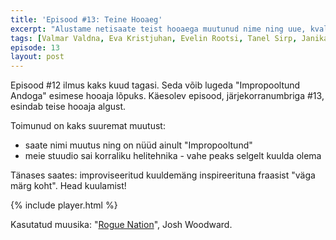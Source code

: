 ```yaml
---
title: 'Episood #13: Teine Hooaeg'
excerpt: "Alustame netisaate teist hooaega muutunud nime ning uue, kvaliteetse helitehnikaga"
tags: [Valmar Valdna, Eva Kristjuhan, Evelin Rootsi, Tanel Sirp, Janika Hirvelaan, Ando Roots]
episode: 13
layout: post
---
```


Episood #12 ilmus kaks kuud tagasi. Seda võib lugeda "Impropooltund Andoga" esimese hooaja lõpuks. Käesolev episood, järjekorranumbriga #13, esindab teise hooaja algust.

Toimunud on kaks suuremat muutust:

- saate nimi muutus ning on nüüd ainult "Impropooltund"
- meie stuudio sai korraliku helitehnika - vahe peaks selgelt kuulda olema

Tänases saates: improviseeritud kuuldemäng inspireerituna fraasist "väga märg koht". Head kuulamist!

{% include player.html %}

Kasutatud muusika: "[Rogue Nation](http://www.joshwoodward.com/song/RogueNation)", Josh Woodward.